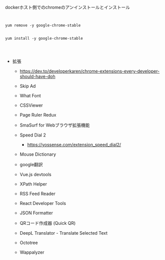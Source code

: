 
dockerホスト側でのchromeのアンインストールとインストール

```


yum remove -y google-chrome-stable


yum install -y google-chrome-stable




```




- 拡張
  - https://dev.to/developerkaren/chrome-extensions-every-developer-should-have-doh

  - Skip Ad

  - What Font 
  
  - CSSViewer
  
  - Page Ruler Redux
  
  - SmaSurf for Webブラウザ拡張機能

  - Speed Dial 2
    - https://yossense.com/extension_speed_dial2/

  - Mouse Dictionary

  - google翻訳

  - Vue.js devtools

  - XPath Helper

  - RSS Feed Reader

  - React Developer Tools

  - JSON Formatter

  - QRコード作成器 (Quick QR)

  - DeepL Translator - Translate Selected Text

  - Octotree
  
  - Wappalyzer
